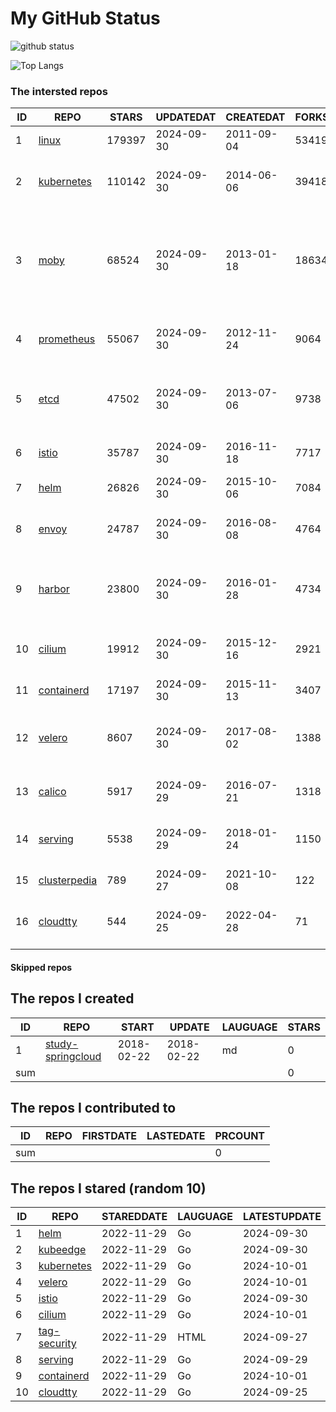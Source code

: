 # My GitHub Status

<img src="https://github-readme-stats-1.yihong0618.vercel.app/api?username=daoqingniu&show_icons=true&&&hide_title=true&count_private=true" alt="github status" />

![Top Langs](https://github-readme-stats-1.yihong0618.vercel.app/api/top-langs/?username=daoqingniu&layout=compact)

<!--START_SECTION:github_repos-->
### The intersted repos
| ID |                              REPO                               | STARS  | UPDATEDAT  | CREATEDAT  | FORKSCOUNT |                                                DESCRIPTIONS                                                |
|----|-----------------------------------------------------------------|--------|------------|------------|------------|------------------------------------------------------------------------------------------------------------|
|  1 | [linux](https://github.com/torvalds/linux)                      | 179397 | 2024-09-30 | 2011-09-04 |      53419 | Linux kernel source tree                                                                                   |
|  2 | [kubernetes](https://github.com/kubernetes/kubernetes)          | 110142 | 2024-09-30 | 2014-06-06 |      39418 | Production-Grade Container Scheduling and Management                                                       |
|  3 | [moby](https://github.com/moby/moby)                            |  68524 | 2024-09-30 | 2013-01-18 |      18634 | The Moby Project - a collaborative project for the container ecosystem to assemble container-based systems |
|  4 | [prometheus](https://github.com/prometheus/prometheus)          |  55067 | 2024-09-30 | 2012-11-24 |       9064 | The Prometheus monitoring system and time series database.                                                 |
|  5 | [etcd](https://github.com/etcd-io/etcd)                         |  47502 | 2024-09-30 | 2013-07-06 |       9738 | Distributed reliable key-value store for the most critical data of a distributed system                    |
|  6 | [istio](https://github.com/istio/istio)                         |  35787 | 2024-09-30 | 2016-11-18 |       7717 | Connect, secure, control, and observe services.                                                            |
|  7 | [helm](https://github.com/helm/helm)                            |  26826 | 2024-09-30 | 2015-10-06 |       7084 | The Kubernetes Package Manager                                                                             |
|  8 | [envoy](https://github.com/envoyproxy/envoy)                    |  24787 | 2024-09-30 | 2016-08-08 |       4764 | Cloud-native high-performance edge/middle/service proxy                                                    |
|  9 | [harbor](https://github.com/goharbor/harbor)                    |  23800 | 2024-09-30 | 2016-01-28 |       4734 | An open source trusted cloud native registry project that stores, signs, and scans content.                |
| 10 | [cilium](https://github.com/cilium/cilium)                      |  19912 | 2024-09-30 | 2015-12-16 |       2921 | eBPF-based Networking, Security, and Observability                                                         |
| 11 | [containerd](https://github.com/containerd/containerd)          |  17197 | 2024-09-30 | 2015-11-13 |       3407 | An open and reliable container runtime                                                                     |
| 12 | [velero](https://github.com/vmware-tanzu/velero)                |   8607 | 2024-09-30 | 2017-08-02 |       1388 | Backup and migrate Kubernetes applications and their persistent volumes                                    |
| 13 | [calico](https://github.com/projectcalico/calico)               |   5917 | 2024-09-29 | 2016-07-21 |       1318 | Cloud native networking and network security                                                               |
| 14 | [serving](https://github.com/knative/serving)                   |   5538 | 2024-09-29 | 2018-01-24 |       1150 | Kubernetes-based, scale-to-zero, request-driven compute                                                    |
| 15 | [clusterpedia](https://github.com/clusterpedia-io/clusterpedia) |    789 | 2024-09-27 | 2021-10-08 |        122 | The Encyclopedia of Kubernetes clusters                                                                    |
| 16 | [cloudtty](https://github.com/cloudtty/cloudtty)                |    544 | 2024-09-25 | 2022-04-28 |         71 | A Friendly Kubernetes CloudShell (Web Terminal) !                                                          |



#### Skipped repos
<!--END_SECTION:github_repos-->

<!--START_SECTION:my_github-->
## The repos I created
| ID  |                                 REPO                                 |   START    |   UPDATE   | LAUGUAGE | STARS |
|-----|----------------------------------------------------------------------|------------|------------|----------|-------|
|   1 | [study-springcloud](https://github.com/daoqingniu/study-springcloud) | 2018-02-22 | 2018-02-22 | md       |     0 |
| sum |                                                                      |            |            |          |     0 |

## The repos I contributed to
| ID  | REPO | FIRSTDATE | LASTEDATE | PRCOUNT |
|-----|------|-----------|-----------|---------|
| sum |      |           |           |       0 |

## The repos I stared (random 10)
| ID |                          REPO                          | STAREDDATE | LAUGUAGE | LATESTUPDATE |
|----|--------------------------------------------------------|------------|----------|--------------|
|  1 | [helm](https://github.com/helm/helm)                   | 2022-11-29 | Go       | 2024-09-30   |
|  2 | [kubeedge](https://github.com/kubeedge/kubeedge)       | 2022-11-29 | Go       | 2024-09-30   |
|  3 | [kubernetes](https://github.com/kubernetes/kubernetes) | 2022-11-29 | Go       | 2024-10-01   |
|  4 | [velero](https://github.com/vmware-tanzu/velero)       | 2022-11-29 | Go       | 2024-10-01   |
|  5 | [istio](https://github.com/istio/istio)                | 2022-11-29 | Go       | 2024-09-30   |
|  6 | [cilium](https://github.com/cilium/cilium)             | 2022-11-29 | Go       | 2024-10-01   |
|  7 | [tag-security](https://github.com/cncf/tag-security)   | 2022-11-29 | HTML     | 2024-09-27   |
|  8 | [serving](https://github.com/knative/serving)          | 2022-11-29 | Go       | 2024-09-29   |
|  9 | [containerd](https://github.com/containerd/containerd) | 2022-11-29 | Go       | 2024-10-01   |
| 10 | [cloudtty](https://github.com/cloudtty/cloudtty)       | 2022-11-29 | Go       | 2024-09-25   |

<!--END_SECTION:my_github-->
